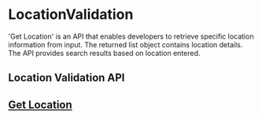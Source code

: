 # LocationValidation
'Get Location' is an API that enables developers to retrieve specific location information from input. The returned list object contains location details. The API provides search results based on location entered.

<h2>Location Validation API<h2>

<a href="https://www.careeronestop.org/Developers/WebAPI/LocationValidation/get-location.aspx">Get Location</a>
